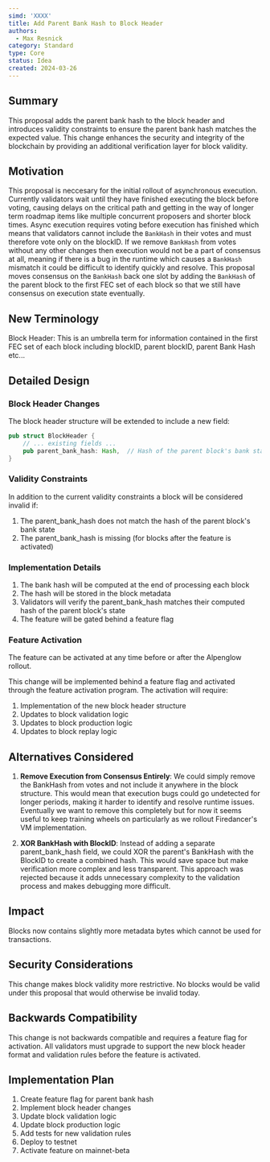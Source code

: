 ```yaml
---
simd: 'XXXX'
title: Add Parent Bank Hash to Block Header
authors:
  - Max Resnick
category: Standard
type: Core
status: Idea
created: 2024-03-26
---
```


## Summary

This proposal adds the parent bank hash to the block header and introduces validity constraints to ensure the parent bank hash matches the expected value. This change enhances the security and integrity of the blockchain by providing an additional verification layer for block validity.

## Motivation

This proposal is neccesary for the initial rollout of asynchronous execution. Currently validators wait until they have finished executing the block before voting, causing delays on the critical path and getting in the way of longer term roadmap items like multiple concurrent proposers and shorter block times. Async execution requires voting before execution has finished which means that validators cannot include the `BankHash` in their votes and must therefore vote only on the blockID. If we remove `BankHash` from votes without any other changes then execution would not be a part of consensus at all, meaning if there is a bug in the runtime which causes a `BankHash` mismatch it could be difficult to identify quickly and resolve. This proposal moves consensus on the `BankHash` back one slot by adding the `BankHash` of the parent block to the first FEC set of each block so that we still have consensus on execution state eventually.

## New Terminology

Block Header: This is an umbrella term for information contained in the first FEC set of each block including blockID, parent blockID, parent Bank Hash etc...

## Detailed Design

### Block Header Changes

The block header structure will be extended to include a new field:

```rust
pub struct BlockHeader {
    // ... existing fields ...
    pub parent_bank_hash: Hash,  // Hash of the parent block's bank state
}
```

### Validity Constraints

In addition to the current validity constraints a block will be considered invalid if:

1. The parent_bank_hash does not match the hash of the parent block's bank state
2. The parent_bank_hash is missing (for blocks after the feature is activated)

### Implementation Details

1. The bank hash will be computed at the end of processing each block
2. The hash will be stored in the block metadata
3. Validators will verify the parent_bank_hash matches their computed hash of the parent block's state
4. The feature will be gated behind a feature flag

### Feature Activation

The feature can be activated at any time before or after the Alpenglow rollout.

This change will be implemented behind a feature flag and activated through the feature activation program. The activation will require:

1. Implementation of the new block header structure
2. Updates to block validation logic
3. Updates to block production logic
4. Updates to block replay logic

## Alternatives Considered

1. **Remove Execution from Consensus Entirely**: We could simply remove the BankHash from votes and not include it anywhere in the block structure. This would mean that execution bugs could go undetected for longer periods, making it harder to identify and resolve runtime issues. Eventually we want to remove this completely but for now it seems useful to keep training wheels on particularly as we rollout Firedancer's VM implementation. 

2. **XOR BankHash with BlockID**: Instead of adding a separate parent_bank_hash field, we could XOR the parent's BankHash with the BlockID to create a combined hash. This would save space but make verification more complex and less transparent. This approach was rejected because it adds unnecessary complexity to the validation process and makes debugging more difficult.

## Impact

Blocks now contains slightly more metadata bytes which cannot be used for transactions.

## Security Considerations

This change makes block validity more restrictive. No blocks would be valid under this proposal that would otherwise be invalid today.

## Backwards Compatibility

This change is not backwards compatible and requires a feature flag for activation. All validators must upgrade to support the new block header format and validation rules before the feature is activated.

## Implementation Plan

1. Create feature flag for parent bank hash
2. Implement block header changes
3. Update block validation logic
4. Update block production logic
5. Add tests for new validation rules
6. Deploy to testnet
7. Activate feature on mainnet-beta 